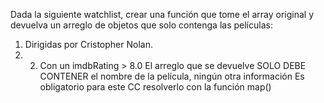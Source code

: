 Dada la siguiente watchlist, crear una función que tome el array original
y devuelva un arreglo de objetos que solo contenga las películas:
1. Dirigidas por Cristopher Nolan.
2. 2. Con un imdbRating > 8.0
El arreglo que se devuelve SOLO DEBE CONTENER el nombre de la película, ningún otra información
Es obligatorio para este CC resolverlo con la función map()
